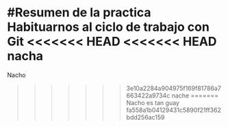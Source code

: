 #Resumen de la practica
Habituarnos al ciclo de trabajo con Git
<<<<<<< HEAD
<<<<<<< HEAD
nacha
=======
Nacho
>>>>>>> 3e10a2284a904975f169f81786a7663422a9734c
nache
=======
Nacho es tan guay
>>>>>>> fa558a1b04129431c5890f21ff362bdd256ac159

